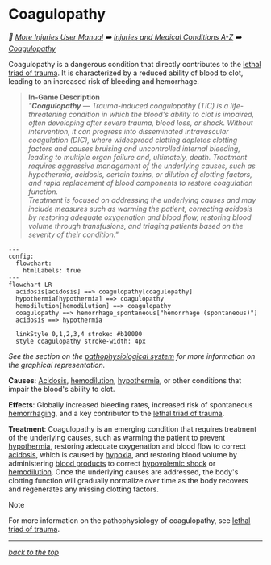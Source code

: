 
# Coagulopathy

<!-- @generate_breadcrumb_trail {"template": "_:file_folder: {0}_", "connector": " :arrow_right: "} -->
_:file_folder: [More Injuries User Manual](/docs/wiki/README.md) :arrow_right: [Injuries and Medical Conditions A-Z](/docs/wiki/injuries/README.md) :arrow_right: [Coagulopathy](/docs/wiki/injuries/coagulopathy.md)_
<!-- @end_generated_block -->

Coagulopathy is a dangerous condition that directly contributes to the [lethal triad of trauma](/docs/wiki/concepts.md#lethal-triad-of-trauma). It is characterized by a reduced ability of blood to clot, leading to an increased risk of bleeding and hemorrhage.

> **In-Game Description**  
> _"**Coagulopathy** &mdash; Trauma-induced coagulopathy (TIC) is a life-threatening condition in which the blood's ability to clot is impaired, often developing after severe trauma, blood loss, or shock. Without intervention, it can progress into disseminated intravascular coagulation (DIC), where widespread clotting depletes clotting factors and causes bruising and uncontrolled internal bleeding, leading to multiple organ failure and, ultimately, death. Treatment requires aggressive management of the underlying causes, such as hypothermia, acidosis, certain toxins, or dilution of clotting factors, and rapid replacement of blood components to restore coagulation function.  
> Treatment is focused on addressing the underlying causes and may include measures such as warming the patient, correcting acidosis by restoring adequate oxygenation and blood flow, restoring blood volume through transfusions, and triaging patients based on the severity of their condition."_

```mermaid
---
config:
  flowchart:
    htmlLabels: true
---
flowchart LR
  acidosis[acidosis] ==> coagulopathy[coagulopathy]
  hypothermia[hypothermia] ==> coagulopathy
  hemodilution[hemodilution] ==> coagulopathy
  coagulopathy ==> hemorrhage_spontaneous["hemorrhage (spontaneous)"]
  acidosis ==> hypothermia

  linkStyle 0,1,2,3,4 stroke: #b10000
  style coagulopathy stroke-width: 4px
```

*See the section on the [pathophysiological system](/docs/wiki/pathophysiological-system.md#pathophysiological-system) for more information on the graphical representation.*

**Causes**: [Acidosis](/docs/wiki/injuries/acidosis.md#acidosis), [hemodilution](/docs/wiki/injuries/hemodilution.md#hemodilution), [hypothermia](/docs/wiki/injuries/hypothermia.md#hypothermia), or other conditions that impair the blood's ability to clot.

**Effects**: Globally increased bleeding rates, increased risk of spontaneous [hemorrhaging](/docs/wiki/injuries/hemorrhage.md#hemorrhage-spontaneous), and a key contributor to the [lethal triad of trauma](/docs/wiki/concepts.md#lethal-triad-of-trauma).

**Treatment**: Coagulopathy is an emerging condition that requires treatment of the underlying causes, such as warming the patient to prevent [hypothermia](/docs/wiki/injuries/hypothermia.md#hypothermia), restoring adequate oxygenation and blood flow to correct [acidosis](/docs/wiki/injuries/acidosis.md#acidosis), which is caused by [hypoxia](/docs/wiki/injuries/hypoxia.md#hypoxia), and restoring blood volume by administering [blood products](/docs/wiki/medical-devices.md#blood-bag) to correct [hypovolemic shock](/docs/wiki/injuries/hypovolemic-shock.md#hypovolemic-shock) or [hemodilution](/docs/wiki/injuries/hemodilution.md#hemodilution). Once the underlying causes are addressed, the body's clotting function will gradually normalize over time as the body recovers and regenerates any missing clotting factors.

> [!NOTE]
> For more information on the pathophysiology of coagulopathy, see [lethal triad of trauma](/docs/wiki/concepts.md#lethal-triad-of-trauma).

<!-- @generate_link_to_top {"template": "---\n_[back to the top]({1})_"} -->
---
_[back to the top](#coagulopathy)_
<!-- @end_generated_block -->
